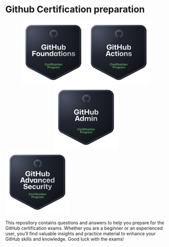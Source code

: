 # Github Certification preparation

<div align="center">
<img src="https://github.com/romanrabodzei/romanrabodzei/blob/main/github-foundations.png" alt="GitHub Foundations" width="200" height="200">
<img src="https://github.com/romanrabodzei/romanrabodzei/blob/main/github-actions.png" alt="GitHub Actions" width="200" height="200">
<img src="https://github.com/romanrabodzei/romanrabodzei/blob/main/github-administration.png" alt="GitHub Administration" width="200" height="200">
</div>
<img src="https://github.com/romanrabodzei/romanrabodzei/blob/main/github-advanced-security.png" alt="GitHub Advanced Security" width="200" height="200">
</div>

<p>
This repository contains questions and answers to help you prepare for the GitHub certification exams. Whether you are a beginner or an experienced user, you’ll find valuable insights and practice material to enhance your GitHub skills and knowledge. Good luck with the exams!
</p>